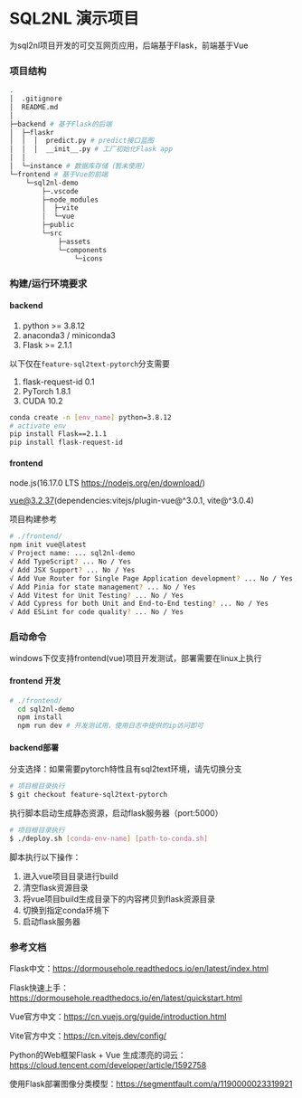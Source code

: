 # SQL2NL 演示项目

为sql2nl项目开发的可交互网页应用，后端基于Flask，前端基于Vue

### 项目结构

```bash
.
│  .gitignore
│  README.md
│
├─backend # 基于Flask的后端
│  ├─flaskr
│  │  │  predict.py # predict接口蓝图
│  │  │  __init__.py # 工厂初始化Flask app
│  │
│  └─instance # 数据库存储（暂未使用）
└─frontend # 基于Vue的前端
    └─sql2nl-demo
        ├─.vscode
        ├─node_modules
        │  ├─vite
        │  └─vue
        ├─public
        └─src
            ├─assets
            └─components
                └─icons
```



### 构建/运行环境要求

#### backend

1. python >= 3.8.12
2. anaconda3 / miniconda3
3. Flask >= 2.1.1

以下仅在`feature-sql2text-pytorch`分支需要

1. flask-request-id 0.1
2. PyTorch 1.8.1
3. CUDA 10.2 

```bash
conda create -n [env_name] python=3.8.12
# activate env
pip install Flask==2.1.1
pip install flask-request-id
```

#### frontend

node.js(16.17.0 LTS https://nodejs.org/en/download/)

vue@3.2.37(dependencies:vitejs/plugin-vue@^3.0.1, vite@^3.0.4)

项目构建参考

```bash
# ./frontend/
npm init vue@latest
√ Project name: ... sql2nl-demo
√ Add TypeScript? ... No / Yes
√ Add JSX Support? ... No / Yes
√ Add Vue Router for Single Page Application development? ... No / Yes
√ Add Pinia for state management? ... No / Yes
√ Add Vitest for Unit Testing? ... No / Yes
√ Add Cypress for both Unit and End-to-End testing? ... No / Yes
√ Add ESLint for code quality? ... No / Yes
```



### 启动命令

windows下仅支持frontend(vue)项目开发测试，部署需要在linux上执行

#### frontend 开发

```bash
# ./frontend/
  cd sql2nl-demo
  npm install
  npm run dev # 开发测试用，使用日志中提供的ip访问即可
```



#### backend部署

分支选择：如果需要pytorch特性且有sql2text环境，请先切换分支
```bash
# 项目根目录执行
$ git checkout feature-sql2text-pytorch
```

执行脚本启动生成静态资源，启动flask服务器（port:5000）

```bash
# 项目根目录执行
$ ./deploy.sh [conda-env-name] [path-to-conda.sh]
```

脚本执行以下操作：

1. 进入vue项目目录进行build
2. 清空flask资源目录
3. 将vue项目build生成目录下的内容拷贝到flask资源目录
4. 切换到指定conda环境下
5. 启动flask服务器



### 参考文档

Flask中文：https://dormousehole.readthedocs.io/en/latest/index.html

Flask快速上手：https://dormousehole.readthedocs.io/en/latest/quickstart.html

Vue官方中文：https://cn.vuejs.org/guide/introduction.html

Vite官方中文：https://cn.vitejs.dev/config/

Python的Web框架Flask + Vue 生成漂亮的词云：https://cloud.tencent.com/developer/article/1592758

使用Flask部署图像分类模型：https://segmentfault.com/a/1190000023319921